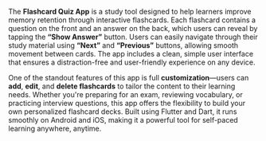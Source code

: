 The **Flashcard Quiz App** is a study tool designed to help learners improve memory retention through interactive flashcards. Each flashcard contains a question on the front and an answer on the back, which users can reveal by tapping the **“Show Answer”** button. Users can easily navigate through their study material using **“Next”** and **“Previous”** buttons, allowing smooth movement between cards. The app includes a clean, simple user interface that ensures a distraction-free and user-friendly experience on any device.

One of the standout features of this app is full **customization**—users can **add**, **edit**, and **delete flashcards** to tailor the content to their learning needs. Whether you're preparing for an exam, reviewing vocabulary, or practicing interview questions, this app offers the flexibility to build your own personalized flashcard decks. Built using Flutter and Dart, it runs smoothly on Android and iOS, making it a powerful tool for self-paced learning anywhere, anytime.
